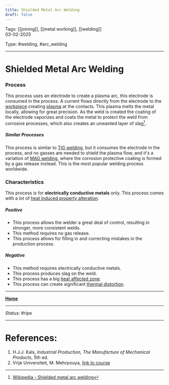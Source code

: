 ```yaml
---
title: Shielded Metal Arc Welding
draft: false
---
```

Tags: [[joining]], [[metal working]], [[welding]] <br>03-02-2025

Type: #welding, #arc_welding  

---
# Shielded Metal Arc Welding
### Process
This process uses an electrode to create a plasma arc, this electrode is consumed in the process. A current flows directly from the electrode to the [workpiece](!%20Manufacturing%20Technologies%20Overview.md#Terms%20and%20Disambiguation) creating [plasma](Plasma%20Working.md) at the contacts. This plasma melts the metal locally, allowing for great precision. As the weld is created the coating of the electrode vaporizes and coats the metal to protect the weld from corrosive processes, which also creates an unwanted layer of slag[^arc].
##### Similar Processes
This process is similar to [TIG welding](TIG%20Welding.md), but it consumes the electrode in the process, and no gasses are needed to shield the plasma flow, and it's a variation of [MAG welding](MAG%20and%20MIG%20Welding.md), where the corrosion protective coating is formed by a gas release instead.
This is the most popular welding process worldwide.

### Characteristics
This process is for __electrically conductive metals__ only.
This process comes with a lot of [heat induced property alteration](Crystal%20Manipulation%20and%20Deformation.md).
##### Positive
- This process allows the welder a great deal of control, resulting in stronger, more consistent welds.
- This method requires no gas release.
- This process allows for filling in and correcting mistakes in the production process.
##### Negative
- This method requires electrically conductive metals.
- This process produces slag on the weld.
- This process has a big [heat affected zone](Crystal%20Manipulation%20and%20Deformation.md#hot%20deformation).
- This process can create significant [thermal distortion](!%20Manufacturing%20Technologies%20Overview.md#Terms%20and%20Disambiguation).







---
__[Home](!%20Manufacturing%20Technologies%20Overview.md)__

---
_Status:_ #ripe

---
# References:
[^arc]: [Wikipedia - Shielded metal arc welding](https://en.wikipedia.org/wiki/Shielded_metal_arc_welding)
1. H.J.J. Kals, _Industrial Production, The Manufacture of Mechanical Products_, 5th ed.
2. Vrije Universiteit, M. Mehrpouya, [link to course](https://canvas.utwente.nl/courses/15351)